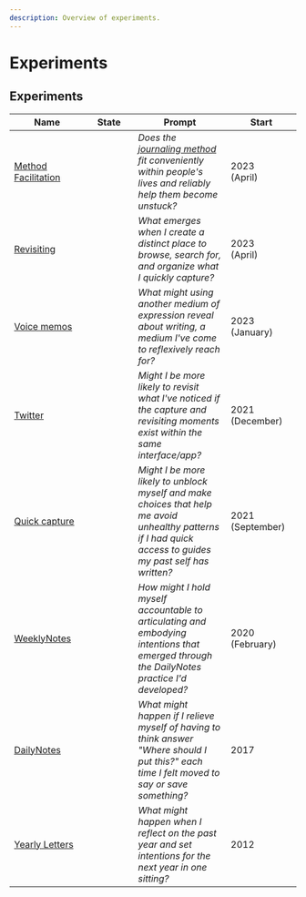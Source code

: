 ```yaml
---
description: Overview of experiments.
---
```


# Experiments

## Experiments

<table><thead><tr><th width="157">Name</th><th width="146" data-type="select">State</th><th width="240">Prompt</th><th width="138.33333333333331">Start</th></tr></thead><tbody><tr><td><a href="method-facilitation.md">Method Facilitation </a></td><td></td><td><em>Does the</em> <a href="../method.md"><em>journaling method</em></a> <em>fit conveniently within people's lives and reliably help them become unstuck?</em></td><td>2023 <br>(April)</td></tr><tr><td><a href="drop-journal-v0.1.md">Revisiting</a></td><td></td><td><em>What emerges when I create a distinct place to browse, search for, and organize what I quickly capture?</em> <br></td><td>2023 <br>(April)</td></tr><tr><td><a href="voice-memos.md">Voice memos</a></td><td></td><td><em>What might using another medium of expression reveal about writing, a medium I've come to reflexively reach for?</em></td><td>2023<br>(January)</td></tr><tr><td><a href="drop-journal-v0.1.md">Twitter</a></td><td></td><td><em>Might I be more likely to revisit what I've noticed if the capture and revisiting moments exist within the same interface/app?</em> </td><td>2021 (December)</td></tr><tr><td><a href="quick-capture.md">Quick capture</a></td><td></td><td><em>Might I be more likely to unblock myself and make choices that help me avoid unhealthy patterns if I had quick access to guides my past self has written?</em></td><td>2021 <br>(September)</td></tr><tr><td><a href="weeklynotes.md">WeeklyNotes</a></td><td></td><td><em>How might I hold myself accountable to articulating and embodying intentions that emerged through the DailyNotes practice I'd developed?</em></td><td>2020 (February)</td></tr><tr><td><a href="dailynotes.md">DailyNotes</a></td><td></td><td><em>What might happen if I relieve myself of having to think answer "Where should I put this?" each time I felt moved to say or save something?</em></td><td>2017</td></tr><tr><td><a href="yearly-letters.md">Yearly Letters</a></td><td></td><td><em>What might happen when I reflect on the past year and set intentions for the next year in one sitting?</em></td><td>2012</td></tr></tbody></table>


